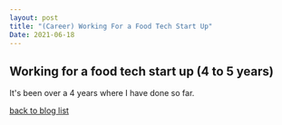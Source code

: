 ```yaml
---
layout: post
title: "(Career) Working For a Food Tech Start Up"
Date: 2021-06-18
---
```


Working for a food tech start up (4 to 5 years)
-------------------

It's been over a 4 years where I have done so far. 


<a href="https://iksunglee.github.io/blog/"> back to blog list </a>
